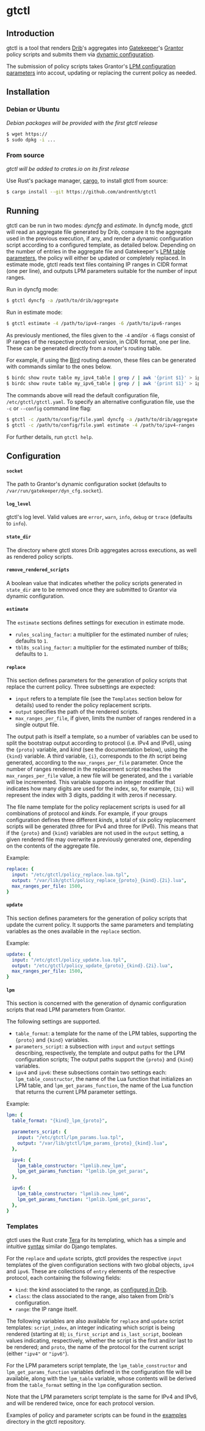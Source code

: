# gtctl

## Introduction

gtctl is a tool that renders [Drib](https://github.com/andrenth/drib)'s aggregates into [Gatekeeper](https://github.com/AltraMayor/gatekeeper)'s [Grantor](https://github.com/AltraMayor/gatekeeper/wiki/Functional-Block:-GT) policy scripts and submits them via [dynamic configuration](https://github.com/AltraMayor/gatekeeper/wiki/Functional-Block:-Dynamic-Config).

The submission of policy scripts takes Grantor's [LPM configuration parameters](https://github.com/AltraMayor/gatekeeper/wiki/Functional-Block:-GT#LPM_Configuration_Parameters) into accout, updating or replacing the current policy as needed.

## Installation

### Debian or Ubuntu

*Debian packages will be provided with the first gtctl release*

```sh
$ wget https://
$ sudo dpkg -i ...
```

### From source

*gtctl will be added to crates.io on its first release*

Use Rust's package manager, [cargo](https://github.com/rust-lang/cargo), to install gtctl from source:

```sh
$ cargo install --git https://github.com/andrenth/gtctl
```

## Running

gtctl can be run in two modes: _dyncfg_ and _estimate_.
In dyncfg mode, gtctl will read an aggregate file generated by Drib, compare it to the aggregate used in the previous execution, if any, and render a dynamic configuration script according to a configured template, as detailed below.
Depending on the number of entries in the aggregate file and Gatekeeper's [LPM table parameters](https://github.com/AltraMayor/gatekeeper/wiki/Functional-Block:-GK#LPM_Table), the policy will either be updated or completely replaced.
In estimate mode, gtctl reads text files containing IP ranges in CIDR format (one per line), and outputs LPM parameters suitable for the number of input ranges.

Run in dyncfg mode:

```sh
$ gtctl dyncfg -a /path/to/drib/aggregate
```

Run in estimate mode:

```sh
$ gtctl estimate -4 /path/to/ipv4-ranges -6 /path/to/ipv6-ranges
```

As previously mentioned, the files given to the `-4` and/or `-6` flags consist of IP ranges of the respective protocol version, in CIDR format, one per line.
These can be generated directly from a router's routing table.

For example, if using the [Bird](https://bird.network.cz/) routing daemon, these files can be generated with commands similar to the ones below.

```sh
$ birdc show route table my_ipv4_table | grep / | awk '{print $1}' > ipv4-ranges
$ birdc show route table my_ipv6_table | grep / | awk '{print $1}' > ipv6-ranges
```

The commands above will read the default configuration file, `/etc/gtctl/gtctl.yaml`.
To specify an alternative configuration file, use the `-c` or `--config` command line flag:

```sh
$ gtctl -c /path/to/config/file.yaml dyncfg -a /path/to/drib/aggregate
$ gtctl -c /path/to/config/file.yaml estimate -4 /path/to/ipv4-ranges -6 /path/to/ipv6-ranges
```

For further details, run `gtctl help`.

## Configuration

#### `socket`

The path to Grantor's dynamic configuration socket (defaults to `/var/run/gatekeeper/dyn_cfg.socket`).

#### `log_level`

gtctl's log level.
Valid values are `error`, `warn`, `info`, `debug` or `trace` (defaults to `info`).

#### `state_dir`

The directory where gtctl stores Drib aggregates across executions, as well as rendered policy scripts.

#### `remove_rendered_scripts`

A boolean value that indicates whether the policy scripts generated in `state_dir` are to be removed once they are submitted to Grantor via dynamic configuration.

#### `estimate`

The `estimate` sections defines settings for execution in estimate mode.

* `rules_scaling_factor`: a multiplier for the estimated number of rules; defaults to `1`.
* `tbl8s_scaling_factor`: a multiplier for the estimated number of tbl8s; defaults to `1`.

#### `replace`

This section defines parameters for the generation of policy scripts that replace the current policy.
Three subsettings are expected:

* `input` refers to a template file (see the `Templates` section below for details) used to render the policy replacement scripts.
* `output` specifies the path of the rendered scripts.
* `max_ranges_per_file`, if given, limits the number of ranges rendered in a single output file.

The output path is itself a template, so a number of variables can be used to split the bootstrap output according to protocol (i.e. IPv4 and IPv6), using the `{proto}` variable, and _kind_ (see the documentation below), using the `{kind}` variable.
A third variable, `{i}`, corresponds to the *i*th script being generated, according to the `max_ranges_per_file` parameter.
Once the number of ranges rendered in the replacement script reaches the `max_ranges_per_file` value, a new file will be generated, and the `i` variable will be incremented.
This variable supports an integer modifier that indicates how many digits are used for the index, so, for example, `{3i}` will represent the index with 3 digits, padding it with zeros if necessary.

The file name template for the policy replacement scripts is used for all combinations of protocol and _kinds_.
For example, if your groups configuration defines three different _kinds_, a total of six policy replacement scripts will be generated (three for IPv4 and three for IPv6).
This means that if the `{proto}` and `{kind}` variables are not used in the `output` setting, a given rendered file may overwrite a previously generated one, depending on the contents of the aggregate file.

Example:

```yaml
replace: {
  input: "/etc/gtctl/policy_replace.lua.tpl",
  output: "/var/lib/gtctl/policy_replace_{proto}_{kind}.{2i}.lua",
  max_ranges_per_file: 1500,
}
```

#### `update`

This section defines parameters for the generation of policy scripts that update the current policy.
It supports the same parameters and templating variables as the ones available in the `replace` section.

Example:

```yaml
update: {
  input: "/etc/gtctl/policy_update.lua.tpl",
  output: "/etc/gtctl/policy_update_{proto}_{kind}.{2i}.lua",
  max_ranges_per_file: 1500,
}
```

#### `lpm`

This section is concerned with the generation of dynamic configuration scripts that read LPM parameters from Grantor.

The following settings are supported.

* `table_format`: a template for the name of the LPM tables, supporting the `{proto}` and `{kind}` variables.
* `parameters_script`: a subsection with `input` and `output` settings describing, respectively, the template and output paths for the LPM configuration scripts; The output paths support the `{proto}` and `{kind}` variables.
* `ipv4` and `ipv6`: these subsections contain two settings each: `lpm_table_constructor`, the name of the Lua function that initializes an LPM table, and `lpm_get_params_function`, the name of the Lua function that returns the current LPM parameter settings.

Example:

```yaml
lpm: {
  table_format: "{kind}_lpm_{proto}",

  parameters_script: {
    input: "/etc/gtctl/lpm_params.lua.tpl",
    output: "/var/lib/gtctl/lpm_params_{proto}_{kind}.lua",
  },

  ipv4: {
    lpm_table_constructor: "lpmlib.new_lpm",
    lpm_get_params_function: "lpmlib.lpm_get_paras",
  },

  ipv6: {
    lpm_table_constructor: "lpmlib.new_lpm6",
    lpm_get_params_function: "lpmlib.lpm6_get_paras",
  },
}
```

### Templates

gtctl uses the Rust crate [Tera](https://tera.netlify.app/docs) for its templating, which has a simple and intuitive [syntax](https://tera.netlify.app/docs/#templates) similar do Django templates.

For the `replace` and `update` scripts, gtctl provides the respective `input` templates of the given configuration sections with two global objects, `ipv4` and `ipv6`.
These are collections of `entry` elements of the respective protocol, each containing the following fields:

* `kind`: the kind associated to the range, as [configured in Drib](https://github.com/andrenth/drib#groups-ipv4-and-ipv6-sections).
* `class`: the class associated to the range, also taken from Drib's configuration.
* `range`: the IP range itself.

The following variables are also available for `replace` and `update` script templates: `script_index`, an integer indicating which script is being rendered (starting at `0`); `is_first_script` and `is_last_script`, boolean values indicating, respectively, whether the script is the first and/or last to be rendered; and `proto`, the name of the protocol for the current script (either `"ipv4"` or `"ipv6"`).

For the LPM parameters script template, the `lpm_table_constructor` and `lpm_get_params_function` variables defined in the configuration file will be available, along with the `lpm_table` variable, whose contents will be derived from the `table_format` setting in the `lpm` configuration section.

Note that the LPM parameters script template is the same for IPv4 and IPv6, and will be rendered twice, once for each protocol version.

Examples of policy and parameter scripts can be found in the [examples](https://github.com/andrenth/gtctl/tree/master/examples) directory in the gtctl repository.
